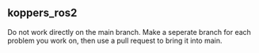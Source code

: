 ## koppers_ros2

Do not work directly on the main branch. Make a seperate branch for each problem you work on, then use a pull request to bring it into main.
